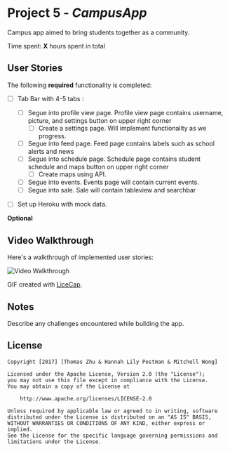 # Project 5 - *CampusApp*

Campus app aimed to bring students together as a community.

Time spent: **X** hours spent in total

## User Stories

The following **required** functionality is completed:

- [ ] Tab Bar with 4-5 tabs :
   - [ ] Segue into profile view page. Profile view page contains username, picture, and settings button on upper right corner
      - [ ] Create a settings page. Will implement functionality as we progress.
   - [ ] Segue into feed page. Feed page contains labels such as school alerts and news
   - [ ] Segue into schedule page. Schedule page contains student schedule and maps button on upper right corner
      - [ ] Create maps using API.
   - [ ] Segue into events. Events page will contain current events.
   - [ ] Segue into sale. Sale will contain tableview and searchbar
 
- [ ] Set up Heroku with mock data.


**Optional**


## Video Walkthrough 

Here's a walkthrough of implemented user stories:

<img src='http://i.imgur.com/link/to/your/gif/file.gif' title='Video Walkthrough' width='' alt='Video Walkthrough' />

GIF created with [LiceCap](http://www.cockos.com/licecap/).

## Notes

Describe any challenges encountered while building the app.

## License

    Copyright [2017] [Thomas Zhu & Hannah Lily Postman & Mitchell Wong]

    Licensed under the Apache License, Version 2.0 (the "License");
    you may not use this file except in compliance with the License.
    You may obtain a copy of the License at

        http://www.apache.org/licenses/LICENSE-2.0

    Unless required by applicable law or agreed to in writing, software
    distributed under the License is distributed on an "AS IS" BASIS,
    WITHOUT WARRANTIES OR CONDITIONS OF ANY KIND, either express or implied.
    See the License for the specific language governing permissions and
    limitations under the License.
